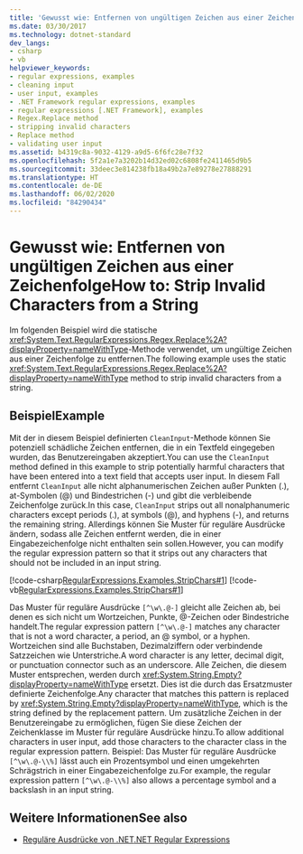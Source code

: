 ```yaml
---
title: 'Gewusst wie: Entfernen von ungültigen Zeichen aus einer Zeichenfolge'
ms.date: 03/30/2017
ms.technology: dotnet-standard
dev_langs:
- csharp
- vb
helpviewer_keywords:
- regular expressions, examples
- cleaning input
- user input, examples
- .NET Framework regular expressions, examples
- regular expressions [.NET Framework], examples
- Regex.Replace method
- stripping invalid characters
- Replace method
- validating user input
ms.assetid: b4319c8a-9032-4129-a9d5-6f6fc28e7f32
ms.openlocfilehash: 5f2a1e7a3202b14d32ed02c6808fe2411465d9b5
ms.sourcegitcommit: 33deec3e814238fb18a49b2a7e89278e27888291
ms.translationtype: HT
ms.contentlocale: de-DE
ms.lasthandoff: 06/02/2020
ms.locfileid: "84290434"
---
```

# <a name="how-to-strip-invalid-characters-from-a-string"></a><span data-ttu-id="898e8-102">Gewusst wie: Entfernen von ungültigen Zeichen aus einer Zeichenfolge</span><span class="sxs-lookup"><span data-stu-id="898e8-102">How to: Strip Invalid Characters from a String</span></span>
<span data-ttu-id="898e8-103">Im folgenden Beispiel wird die statische <xref:System.Text.RegularExpressions.Regex.Replace%2A?displayProperty=nameWithType>-Methode verwendet, um ungültige Zeichen aus einer Zeichenfolge zu entfernen.</span><span class="sxs-lookup"><span data-stu-id="898e8-103">The following example uses the static <xref:System.Text.RegularExpressions.Regex.Replace%2A?displayProperty=nameWithType> method to strip invalid characters from a string.</span></span>  
  
## <a name="example"></a><span data-ttu-id="898e8-104">Beispiel</span><span class="sxs-lookup"><span data-stu-id="898e8-104">Example</span></span>  
 <span data-ttu-id="898e8-105">Mit der in diesem Beispiel definierten `CleanInput`-Methode können Sie potenziell schädliche Zeichen entfernen, die in ein Textfeld eingegeben wurden, das Benutzereingaben akzeptiert.</span><span class="sxs-lookup"><span data-stu-id="898e8-105">You can use the `CleanInput` method defined in this example to strip potentially harmful characters that have been entered into a text field that accepts user input.</span></span> <span data-ttu-id="898e8-106">In diesem Fall entfernt `CleanInput` alle nicht alphanumerischen Zeichen außer Punkten (.), at-Symbolen (@) und Bindestrichen (-) und gibt die verbleibende Zeichenfolge zurück.</span><span class="sxs-lookup"><span data-stu-id="898e8-106">In this case, `CleanInput` strips out all nonalphanumeric characters except periods (.), at symbols (@), and hyphens (-), and returns the remaining string.</span></span> <span data-ttu-id="898e8-107">Allerdings können Sie Muster für reguläre Ausdrücke ändern, sodass alle Zeichen entfernt werden, die in einer Eingabezeichenfolge nicht enthalten sein sollen.</span><span class="sxs-lookup"><span data-stu-id="898e8-107">However, you can modify the regular expression pattern so that it strips out any characters that should not be included in an input string.</span></span>  
  
 [!code-csharp[RegularExpressions.Examples.StripChars#1](../../../samples/snippets/csharp/VS_Snippets_CLR/RegularExpressions.Examples.StripChars/cs/Example.cs#1)]
 [!code-vb[RegularExpressions.Examples.StripChars#1](../../../samples/snippets/visualbasic/VS_Snippets_CLR/RegularExpressions.Examples.StripChars/vb/Example.vb#1)]  
  
 <span data-ttu-id="898e8-108">Das Muster für reguläre Ausdrücke `[^\w\.@-]` gleicht alle Zeichen ab, bei denen es sich nicht um Wortzeichen, Punkte, @-Zeichen oder Bindestriche handelt.</span><span class="sxs-lookup"><span data-stu-id="898e8-108">The regular expression pattern `[^\w\.@-]` matches any character that is not a word character, a period, an @ symbol, or a hyphen.</span></span> <span data-ttu-id="898e8-109">Wortzeichen sind alle Buchstaben, Dezimalziffern oder verbindende Satzzeichen wie Unterstriche.</span><span class="sxs-lookup"><span data-stu-id="898e8-109">A word character is any letter, decimal digit, or punctuation connector such as an underscore.</span></span> <span data-ttu-id="898e8-110">Alle Zeichen, die diesem Muster entsprechen, werden durch <xref:System.String.Empty?displayProperty=nameWithType> ersetzt. Dies ist die durch das Ersatzmuster definierte Zeichenfolge.</span><span class="sxs-lookup"><span data-stu-id="898e8-110">Any character that matches this pattern is replaced by <xref:System.String.Empty?displayProperty=nameWithType>, which is the string defined by the replacement pattern.</span></span> <span data-ttu-id="898e8-111">Um zusätzliche Zeichen in der Benutzereingabe zu ermöglichen, fügen Sie diese Zeichen der Zeichenklasse im Muster für reguläre Ausdrücke hinzu.</span><span class="sxs-lookup"><span data-stu-id="898e8-111">To allow additional characters in user input, add those characters to the character class in the regular expression pattern.</span></span> <span data-ttu-id="898e8-112">Beispiel: Das Muster für reguläre Ausdrücke `[^\w\.@-\\%]` lässt auch ein Prozentsymbol und einen umgekehrten Schrägstrich in einer Eingabezeichenfolge zu.</span><span class="sxs-lookup"><span data-stu-id="898e8-112">For example, the regular expression pattern `[^\w\.@-\\%]` also allows a percentage symbol and a backslash in an input string.</span></span>  
  
## <a name="see-also"></a><span data-ttu-id="898e8-113">Weitere Informationen</span><span class="sxs-lookup"><span data-stu-id="898e8-113">See also</span></span>

- [<span data-ttu-id="898e8-114">Reguläre Ausdrücke von .NET</span><span class="sxs-lookup"><span data-stu-id="898e8-114">.NET Regular Expressions</span></span>](regular-expressions.md)
